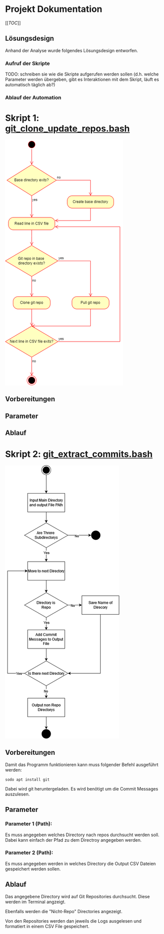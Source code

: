 # Projekt Dokumentation

[[_TOC_]]

## Lösungsdesign

Anhand der Analyse wurde folgendes Lösungsdesign entworfen.

### Aufruf der Skripte

TODO: schreiben sie wie die Skripte aufgerufen werden sollen (d.h. welche Parameter werden übergeben, gibt es Interaktionen mit dem Skript, läuft es automatisch täglich ab?)

### Ablauf der Automation

# Skript 1: [git_clone_update_repos.bash](../bin/Script_1/git_clone_update_repos.bash)

![Script 1](../images/script1_solution_design.drawio.png)

## Vorbereitungen

## Parameter

## Ablauf

# Skript 2: [git_extract_commits.bash](../bin/Script_2/git_extract_commits.bash)

![Script 2](../images/script2_solution_design.drawio.png)

## Vorbereitungen
Damit das Programm funktionieren kann muss folgender Befehl ausgeführt werden:
```
sodo apt install git
```
Dabei wird git heruntergeladen. Es wird benötigt um die Commit Messages auszulesen.

## Parameter

### Parameter 1 (Path):
Es muss angegeben welches Directory nach repos durchsucht werden soll. Dabei kann einfach der Pfad zu dem Directroy angegeben werden.

### Parameter 2 (Path):
Es muss angegeben werden in welches Directory die Output CSV Dateien gespeichert werden sollen.

## Ablauf
Das angegebene Directory wird auf Git Repositories durchsucht. Diese werden im Terminal angzeigt.

Ebenfalls werden die "Nicht-Repo" Directories angezeigt.

Von den Repositories werden dan jeweils die Logs ausgelesen und formatiert in einem CSV File gespeichert. 


